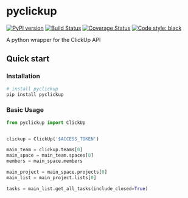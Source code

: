 # pyclickup

[![PyPI version](https://badge.fury.io/py/pyclickup.svg)](https://badge.fury.io/py/pyclickup)
[![Build Status](https://travis-ci.org/jpetrucciani/pyclickup.svg?branch=master)](https://travis-ci.org/jpetrucciani/pyclickup)
[![Coverage Status](https://coveralls.io/repos/github/jpetrucciani/pyclickup/badge.svg?branch=master)](https://coveralls.io/github/jpetrucciani/pyclickup?branch=master)
[![Code style: black](https://img.shields.io/badge/code%20style-black-000000.svg)](https://github.com/ambv/black)

A python wrapper for the ClickUp API

## Quick start

### Installation

```bash
# install pyclickup
pip install pyclickup
```

### Basic Usage

```python
from pyclickup import ClickUp


clickup = ClickUp('$ACCESS_TOKEN')

main_team = clickup.teams[0]
main_space = main_team.spaces[0]
members = main_space.members

main_project = main_space.projects[0]
main_list = main_project.lists[0]

tasks = main_list.get_all_tasks(include_closed=True)
```
